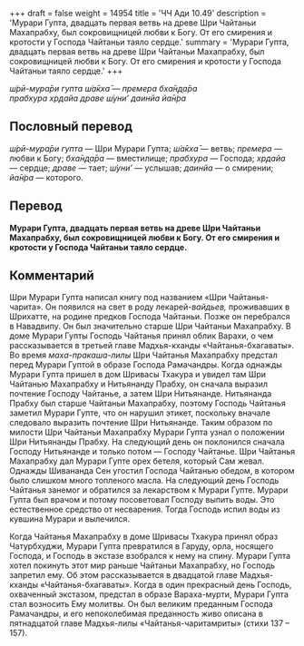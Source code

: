 +++
draft = false
weight = 14954
title = 'ЧЧ Ади 10.49'
description = 'Мурари Гупта, двадцать первая ветвь на древе Шри Чайтаньи Махапрабху, был сокровищницей любви к Богу. От его смирения и кротости у Господа Чайтаньи таяло сердце.'
summary = 'Мурари Гупта, двадцать первая ветвь на древе Шри Чайтаньи Махапрабху, был сокровищницей любви к Богу. От его смирения и кротости у Господа Чайтаньи таяло сердце.'
+++

_ш́рӣ-мура̄ри гупта ш́а̄кха̄ — премера бха̄н̣д̣а̄ра  
прабхура хр̣дайа драве ш́уни’ даинйа йа̄н̇ра_

## Пословный перевод

_ш́рӣ_\-_мура̄ри_ _гупта_ — Шри Мурари Гупта; _ш́а̄кха̄_ — ветвь; _премера_ — любви к Богу; _бха̄н̣д̣а̄ра_ — вместилище; _прабхура_ — Господа; _хр̣дайа_ — сердце; _драве_ — тает; _ш́уни’_ — услышав; _даинйа_ — о смирении; _йа̄н̇ра_ — которого.

## Перевод

**Мурари Гупта, двадцать первая ветвь на древе Шри Чайтаньи Махапрабху, был сокровищницей любви к Богу. От его смирения и кротости у Господа Чайтаньи таяло сердце.**

## Комментарий

Шри Мурари Гупта написал книгу под названием «Шри Чайтанья-чарита». Он появился на свет в роду лекарей-_вайдьев,_ проживавших в Шрихатте, на родине предков Господа Чайтаньи. Позже он перебрался в Навадвипу. Он был значительно старше Шри Чайтаньи Махапрабху. В доме Мурари Гупты Господь Чайтанья принял облик Варахи, о чем рассказывается в третьей главе Мадхья-кханды «Чайтанья-бхагаваты». Во время _маха-пракаша-лилы_ Шри Чайтанья Махапрабху предстал перед Мурари Гуптой в образе Господа Рамачандры. Когда однажды Мурари Гупта пришел в дом Шривасы Тхакура и увидел там Шри Чайтанью Махапрабху и Нитьянанду Прабху, он сначала выразил почтение Господу Чайтанье, а затем Шри Нитьянанде. Нитьянанда Прабху был старше Чайтаньи Махапрабху, поэтому Господь Чайтанья заметил Мурари Гупте, что он нарушил этикет, поскольку вначале следовало выразить почтение Шри Нитьянанде. Таким образом по милости Шри Чайтаньи Махапрабху Мурари Гупта узнал о положении Шри Нитьянанды Прабху. На следующий день он поклонился сначала Господу Нитьянанде и только потом — Господу Чайтанье. Шри Чайтанья Махапрабху дал Мурари Гупте орех бетеля, который Сам жевал. Однажды Шивананда Сен угостил Господа Чайтанью обедом, в котором было слишком много топленого масла. На следующий день Господь Чайтанья занемог и обратился за лекарством к Мурари Гупте. Мурари Гупта был врачом и потому посоветовал Господу выпить воды. Это естественное средство от несварения. Тогда Господь испил воды из кувшина Мурари и вылечился.

Когда Чайтанья Махапрабху в доме Шривасы Тхакура принял образ Чатурбхуджи, Мурари Гупта превратился в Гаруду, орла, носящего Господа, и Господь в экстазе взобрался к нему на спину. Мурари Гупта хотел покинуть этот мир раньше Чайтаньи Махапрабху, но Господь запретил ему. Об этом рассказывается в двадцатой главе Мадхья-кханды «Чайтанья-бхагаваты». Когда в один прекрасный день Господь, охваченный экстазом, предстал в образе Вараха-мурти, Мурари Гупта стал возносить Ему молитвы. Он был великим преданным Господа Рамачандры, и его непоколебимая преданность живо описана в пятнадцатой главе Мадхья-лилы «Чайтанья-чаритамриты» (стихи 137 – 157).
